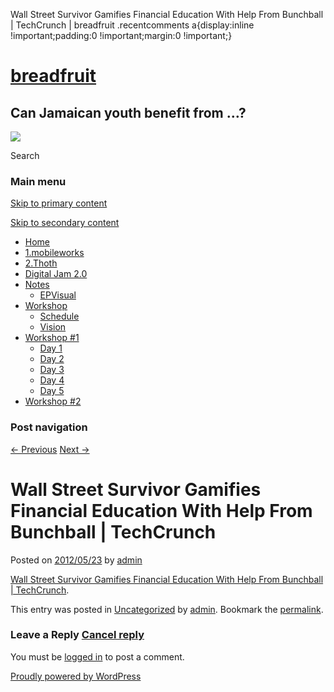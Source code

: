   Wall Street Survivor Gamifies Financial Education With Help From Bunchball | TechCrunch | breadfruit    .recentcomments a{display:inline !important;padding:0 !important;margin:0 !important;}

[breadfruit](http://j4u2.com/breadfruit-static/ "breadfruit")
=============================================================

Can Jamaican youth benefit from …?
----------------------------------

 [![](http://j4u2.com/breadfruit-static/wp-content/uploads/2012/04/vecr-1000x288.jpeg)](http://j4u2.com/breadfruit-static/) 

Search  

### Main menu

[Skip to primary content](#content "Skip to primary content")

[Skip to secondary content](#secondary "Skip to secondary content")

*   [Home](http://j4u2.com/breadfruit-static/)
*   [1.mobileworks](http://j4u2.com/breadfruit-static/mobileworks/)
*   [2.Thoth](http://j4u2.com/breadfruit-static/thoth/)
*   [Digital Jam 2.0](http://j4u2.com/breadfruit-static/digi-jam/)
*   [Notes](http://j4u2.com/breadfruit-static/notes/)
    *   [EPVisual](http://j4u2.com/breadfruit-static/notes/ep-visual/)
*   [Workshop](http://j4u2.com/breadfruit-static/workshop/)
    *   [Schedule](http://j4u2.com/breadfruit-static/workshop/schedule/)
    *   [Vision](http://j4u2.com/breadfruit-static/workshop/vision-page/)
*   [Workshop #1](http://j4u2.com/breadfruit-static/workshop-1/)
    *   [Day 1](http://j4u2.com/breadfruit-static/workshop-1/day-1/)
    *   [Day 2](http://j4u2.com/breadfruit-static/workshop-1/day-2/)
    *   [Day 3](http://j4u2.com/breadfruit-static/workshop-1/day-3/)
    *   [Day 4](http://j4u2.com/breadfruit-static/workshop-1/day-4/)
    *   [Day 5](http://j4u2.com/breadfruit-static/workshop-1/day-5/)
*   [Workshop #2](http://j4u2.com/breadfruit-static/workshop-2/)

### Post navigation

[← Previous](http://j4u2.com/breadfruit-static/2012/05/20/how-android-developers-can-thrive-with-google-play-techcrunch/) [Next →](http://j4u2.com/breadfruit-static/2012/05/29/test-of-localstorage-limitsquota/)

Wall Street Survivor Gamifies Financial Education With Help From Bunchball | TechCrunch
=======================================================================================

Posted on [2012/05/23](http://j4u2.com/breadfruit-static/2012/05/23/wall-street-survivor-gamifies-financial-education-with-help-from-bunchball-techcrunch/ "2:38 am") by [admin](http://j4u2.com/breadfruit-static/author/admin/ "View all posts by admin")

[Wall Street Survivor Gamifies Financial Education With Help From Bunchball | TechCrunch](http://techcrunch.com/2012/05/22/wall-street-survivor-gamifies-financial-education-with-help-from-bunchball/).

This entry was posted in [Uncategorized](http://j4u2.com/breadfruit-static/category/uncategorized/) by [admin](http://j4u2.com/breadfruit-static/author/admin/). Bookmark the [permalink](http://j4u2.com/breadfruit-static/2012/05/23/wall-street-survivor-gamifies-financial-education-with-help-from-bunchball-techcrunch/ "Permalink to Wall Street Survivor Gamifies Financial Education With Help From Bunchball | TechCrunch").

### Leave a Reply [Cancel reply](/breadfruit/2012/05/23/wall-street-survivor-gamifies-financial-education-with-help-from-bunchball-techcrunch/#respond)

You must be [logged in](http://j4u2.com/breadfruit-static/wp-login.php) to post a comment.

[Proudly powered by WordPress](http://wordpress.org/ "Semantic Personal Publishing Platform")